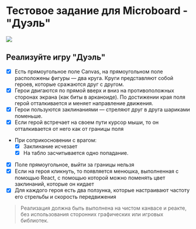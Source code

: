 # Тестовое задание для Microboard - "Дуэль"

![](https://i.imgur.com/tOZV1dc.png)

## Реализуйте игру "Дуэль"

- [x] Есть прямоугольное поле Canvas, на прямоугольном поле расположены фигуры — два круга. Круги представляют собой героев, которые сражаются друг с другом. 
- [x] Герои двигаются по прямой вверх и вниз на противоположных сторонах экрана (как биты в арканоиде). По достижении края поля герой отталкивается и меняет направление движения. 
- [x] Герои пользуются заклинаниями — стреляют друг в друга шариками поменьше. 
- [x] Если герой встречает на своем пути курсор мыши, то он отталкивается от него как от границы поля
- При соприкосновении с врагом:
	- [x]  Заклинание исчезает
	- [x]  На табло засчитывается одно попадание. 
- [x] Поле прямоугольное, выйти за границы нельзя
- [x] Если на героя кликнуть, то появляется менюшка, выполненная с помощью React, с помощью которой можно поменять цвет заклинаний, которые он кидает
- [x] Для каждого героя есть два ползунка, которые настраивают частоту его стрельбы и скорость передвижения

> Реализация должна быть выполнена на чистом канвасе и реакте, без использования сторонних графических или игровых библиотек.
